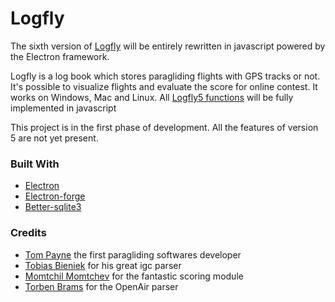 # Logfly
The sixth version of [Logfly](https://github.com/giloutho/Logfly5) will be entirely rewritten in javascript powered by the Electron framework.

Logfly is a log book which stores paragliding flights with GPS tracks or not. It's possible to visualize flights and evaluate the score for online contest. It works on Windows, Mac and Linux. All [Logfly5 functions](https://github.com/giloutho/Logfly5#readme) will be fully implemented in javascript

This project is in the first phase of development. All the features of version 5 are not yet present.

### Built With

* [Electron](https://www.electronjs.org/)
* [Electron-forge](https://github.com/electron-userland/electron-forge)
* [Better-sqlite3](https://github.com/JoshuaWise/better-sqlite3)

### Credits
- [Tom Payne](https://github.com/twpayne) the first paragliding softwares developer
- [Tobias Bieniek](https://github.com/Turbo87/igc-parser) for his great igc parser
- [Momtchil Momtchev](https://github.com/mmomtchev) for the fantastic scoring module
- [Torben Brams](https://github.com/tbrams/OpenAirJS) for the OpenAir parser 
